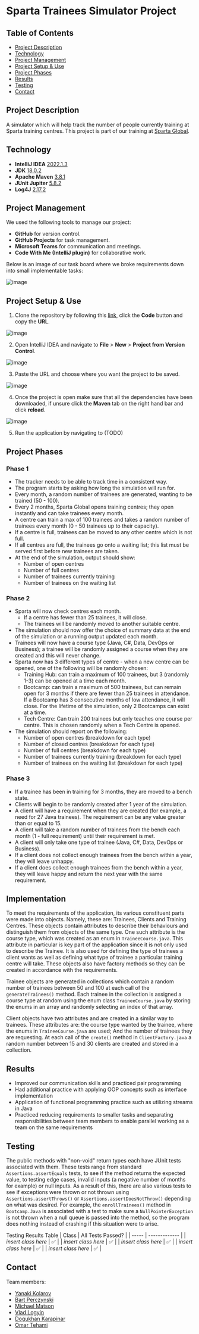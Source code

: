 # Sparta Trainees Simulator Project

## Table of Contents
* [Project Description](#project-description)
* [Technology](#technology)
* [Project Management](#project-management)
* [Project Setup & Use](#project-setup--use)
* [Project Phases](#project-phases)
* [Results](#results)
* [Testing](#testing)
* [Contact](#contact)

## Project Description

A simulator which will help track the number of people currently training at Sparta training centres. This project is part of our training at [Sparta Global](https://www.spartaglobal.com/).

## Technology
- __IntelliJ IDEA__ [2022.1.3](https://www.jetbrains.com/idea/download/#section=windows)
- __JDK__ [18.0.2](https://jdk.java.net/18/)
- __Apache Maven__ [3.8.1](https://maven.apache.org/download.cgi)
- __JUnit Jupiter__ [5.8.2](https://mvnrepository.com/artifact/org.junit.jupiter/junit-jupiter-api/5.8.2)
- __Log4J__ [2.17.2](https://mvnrepository.com/artifact/org.apache.logging.log4j/log4j-core/2.17.2)

## Project Management
We used the following tools to manage our project:
- __GitHub__ for version control.
- __GitHub Projects__ for task management.
- __Microsoft Teams__ for communication and meetings.
- __Code With Me (IntelliJ plugin)__ for collaborative work.

Below is an image of our task board where we broke requirements down into small implementable tasks:

![image](/images/TaskBoard.JPG)

## Project Setup & Use

1. Clone the repository by following this [link](https://github.com/vladlogyin/ubiquitous-pancake-sparta.git), click the __Code__ button and copy the __URL__.

![image](/images/CloneRepo.jpg)

2. Open IntelliJ IDEA and navigate to __File__ > __New__ > __Project from Version Control__.

![image](/images/IntelliJNewProject.JPG)

3. Paste the URL and choose where you want the project to be saved.

![image](/images/PasteURL.JPG)

4. Once the project is open make sure that all the dependencies have been downloaded, if unsure click the __Maven__ tab on the right hand bar and click __reload__.

![image](/images/MavenDependencies.JPG)

5. Run the application by navigating to (TODO)

## Project Phases

### Phase 1
- The tracker needs to be able to track time in a consistent way.
- The program starts by asking how long the simulation will run for.
- Every month, a random number of trainees are generated, wanting to be trained (50 - 100).
- Every 2 months, Sparta Global opens training centres; they open instantly and can take trainees every month.
- A centre can train a max of 100 trainees and takes a random number of trainees every month (0 - 50 trainees up to their capacity).
- If a centre is full, trainees can be moved to any other centre which is not full.
- If all centres are full, the trainees go onto a waiting list; this list must be served first before new trainees are taken.
- At the end of the simulation, output should show:
  - Number of open centres
  - Number of full centres
  - Number of trainees currently training
  - Number of trainees on the waiting list

### Phase 2
- Sparta will now check centres each month.
  - If a centre has fewer than 25 trainees, it will close.
  - The trainees will be randomly moved to another suitable centre.
- The simulation should now offer the choice of summary data at the end of the simulation or a running output updated each month.
- Trainees will now have a course type (Java, C#, Data, DevOps or Business); a trainee will be randomly assigned a course when they are created and this will never change.
- Sparta now has 3 different types of centre - when a new centre can be opened, one of the following will be randomly chosen:
  - Training Hub: can train a maximum of 100 trainees, but 3 (randomly 1-3) can be opened at a time each month.
  - Bootcamp: can train a maximum of 500 trainees, but can remain open for 3 months if there are fewer than 25 trainees in attendance. If a Bootcamp has 3 consecutive months of low attendance, it will close. For the lifetime of the simulation, only 2 Bootcamps can exist at a time.
  - Tech Centre: Can train 200 trainees but only teaches one course per centre. This is chosen randomly when a Tech Centre is opened.
- The simulation should report on the following:
  - Number of open centres (breakdown for each type)
  - Number of closed centres (breakdown for each type)
  - Number of full centres (breakdown for each type)
  - Number of trainees currently training (breakdown for each type)
  - Number of trainees on the waiting list (breakdown for each type)

### Phase 3
- If a trainee has been in training for 3 months, they are moved to a bench state.
- Clients will begin to be randomly created after 1 year of the simulation.
- A client will have a requirement when they are created (for example, a need for 27 Java trainees). The requirement can be any value greater than or equal to 15.
- A client will take a random number of trainees from the bench each month (1 - full requirement) until their requirement is met.
- A client will only take one type of trainee (Java, C#, Data, DevOps or Business).
- If a client does not collect enough trainees from the bench within a year, they will leave unhappy.
- If a client does collect enough trainees from the bench within a year, they will leave happy and return the next year with the same requirement.

## Implementation

To meet the requirements of the application, its various constituent parts were made into objects. Namely, these are: Trainees, Clients and Training Centres. These objects contain attributes to describe their behaviours and distinguish them from objects of the same type. One such attribute is the course type, which was created as an enum in ```TraineeCourse.java```. This attribute in particular is key part of the application since it is not only used to describe the Trainee. It is also used for defining the type of trainees a client wants as well as defining what type of trainee a particular training centre will take. These objects also have factory methods so they can be created in accordance with the requirements.

Trainee objects are generated in collections which contain a random number of trainees between 50 and 100 at each call of the ```generateTrainees()``` method. Each trainee in the collection is assigned a course type at random using the enum class ```TraineeCourse.java``` by storing the enums in an array and randomly selecting an index of that array.

Client objects have two attributes and are created in a similar way to trainees. These attributes are: the course type wanted by the trainee, where the enums in ```TraineeCourse.java``` are used; And the number of trainees they are requesting. At each call of the ```create()``` method in ```ClientFactory.java``` a random number between 15 and 30 clients are created and stored in a collection.








## Results

- Improved our communication skills and practiced pair programming
- Had additional practice with applying OOP concepts such as interface implementation 
- Application of functional programming practice such as utilizing streams in Java
- Practiced reducing requirements to smaller tasks and separating responsibilities between team members to enable parallel working as a team on the same requirements

## Testing

The public methods with "non-void" return types each have JUnit tests associated with them. These tests range from standard ```Assertions.assertEquals``` tests, to see if the method returns the expected value, to testing edge cases, invalid inputs (a negative number of months for example) or null inputs. As a result of this, there are also various tests to see if exceptions were thrown or not thrown using ```Assertions.assertThrows()``` or ```Assertions.assertDoesNotThrow()``` depending on what was desired. For example, the ```enrollTrainees()``` method in ```Bootcamp.Java``` is associated with a test to make sure a ```NullPointerException``` is not thrown when a null queue is passed into the method, so the program does nothing instead of crashing if this situation were to arise.

Testing Results Table
| Class | All Tests Passed? |
| ----- | ------------- |
| *insert class here* | :white_check_mark: | 
| *insert class here* | :white_check_mark: | 
| *insert class here* | :white_check_mark: | 
| *insert class here* | :white_check_mark: | 
| *insert class here* | :white_check_mark: | 
        
          

## Contact
Team members:
- [Yanaki Kolarov](https://github.com/ykolarov)
- [Bart Perczynski](https://github.com/Baaartosz)
- [Michael Matson](https://github.com/M-Matson)
- [Vlad Logyin](https://github.com/vladlogyin)
- [Dogukhan Karapinar](https://github.com/DogukhanK)
- [Omar Tehami](https://github.com/OTDZ)
